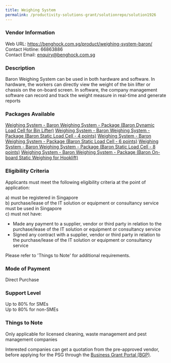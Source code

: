 ```yaml
---
title: Weighing System
permalink: /productivity-solutions-grant/solutionrepo/solution1926
---
```


### Vendor Information
Web URL: https://benghock.com.sg/product/weighing-system-baron/ <br>Contact Hotline: 66863886 <br>Contact Email: enquiry@benghock.com.sg <br>

### Description

Baron Weighing System can be used in both hardware and software. In hardware, the workers can directly view the weight of the bin lifter or chassis on the on-board screen. In software, the company management software can record and track the weight measure in real-time and generate reports

### Packages Available

<a href='https://www.gobusiness.gov.sg/images/psg/BENG_HOCK_20200299_Desensitised_Annex_3_Part_1.pdf' target='_blank'>Weighing System - Baron Weighing System - Package (Baron Dynamic Load Cell for Bin Lifter)</a>
<a href='https://www.gobusiness.gov.sg/images/psg/BENG_HOCK_20200299_Desensitised_Annex_3_Part_2.pdf' target='_blank'>Weighing System - Baron Weighing System - Package (Baron Static Load Cell - 4 points)</a>
<a href='https://www.gobusiness.gov.sg/images/psg/BENG_HOCK_20200299_Desensitised_Annex_3_Part_3.pdf' target='_blank'>Weighing System - Baron Weighing System - Package (Baron Static Load Cell - 6 points)</a>
<a href='https://www.gobusiness.gov.sg/images/psg/BENG_HOCK_20200299_Desensitised_Annex_3_Part_4.pdf' target='_blank'>Weighing System - Baron Weighing System - Package (Baron Static Load Cell - 8 points)</a>
<a href='https://www.gobusiness.gov.sg/images/psg/BENG_HOCK_20200299_Desensitised_Annex_3_Part_5.pdf' target='_blank'>Weighing System - Baron Weighing System - Package (Baron On-board Static Weighing for Hooklift)</a>

### Eligibility Criteria

Applicants must meet the following eligibility criteria at the point of application:

a) must be registered in Singapore <br>
b) purchase/lease of the IT solution or equipment or consultancy service must be used in Singapore <br>
c) must not have:
- Made any payment to a supplier, vendor or third party in relation to the purchase/lease of the IT solution or equipment or consultancy service
- Signed any contract with a supplier, vendor or third party in relation to the purchase/lease of the IT solution or equipment or consultancy service

Please refer to 'Things to Note' for additional requirements.

### Mode of Payment
Direct Purchase

### Support Level
Up to 80% for SMEs <br>
Up to 80% for non-SMEs

### Things to Note
Only applicable for licensed cleaning, waste management and pest management companies

Interested companies can get a quotation from the pre-approved vendor, before applying for the PSG through the <a target='_blank' href='https://www.businessgrants.gov.sg/'>Business Grant Portal (BGP)</a>.
